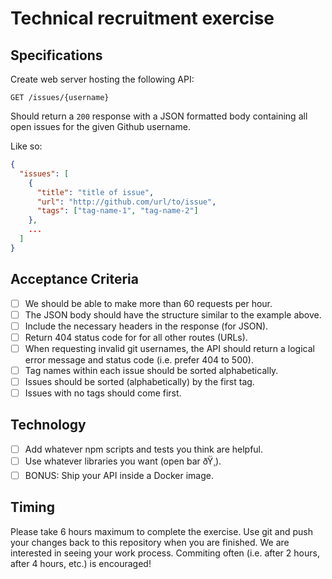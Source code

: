# Technical recruitment exercise

## Specifications

Create web server hosting the following API:
```http
GET /issues/{username}
```

Should return a `200` response with a JSON formatted body containing all open issues for the given Github username.

Like so:
```JSON
{
  "issues": [
    {
      "title": "title of issue",
      "url": "http://github.com/url/to/issue",
      "tags": ["tag-name-1", "tag-name-2"]
    },
    ...
  ]
}
```

## Acceptance Criteria
- [ ] We should be able to make more than 60 requests per hour.
- [ ] The JSON body should have the structure similar to the example above.
- [ ] Include the necessary headers in the response (for JSON).
- [ ] Return 404 status code for for all other routes (URLs).
- [ ] When requesting invalid git usernames, the API should return a logical error message and status code (i.e. prefer 404 to 500).
- [ ] Tag names within each issue should be sorted alphabetically.
- [ ] Issues should be sorted (alphabetically) by the first tag.
- [ ] Issues with no tags should come first.

## Technology
- [ ] Add whatever npm scripts and tests you think are helpful.
- [ ] Use whatever libraries you want (open bar ðŸ¸).
- [ ] BONUS: Ship your API inside a Docker image.

## Timing
Please take 6 hours maximum to complete the exercise.
Use git and push your changes back to this repository when you are finished.
We are interested in seeing your work process.
Commiting often (i.e. after 2 hours, after 4 hours, etc.) is encouraged!
